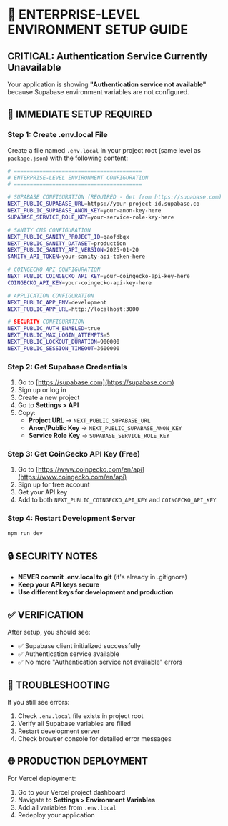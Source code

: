 # 🚀 **ENTERPRISE-LEVEL ENVIRONMENT SETUP GUIDE**

## **CRITICAL: Authentication Service Currently Unavailable**

Your application is showing **"Authentication service not available"** because Supabase environment variables are not configured.

## **🔐 IMMEDIATE SETUP REQUIRED**

### **Step 1: Create .env.local File**
Create a file named `.env.local` in your project root (same level as `package.json`) with the following content:

```bash
# ========================================
# ENTERPRISE-LEVEL ENVIRONMENT CONFIGURATION
# ========================================

# SUPABASE CONFIGURATION (REQUIRED - Get from https://supabase.com)
NEXT_PUBLIC_SUPABASE_URL=https://your-project-id.supabase.co
NEXT_PUBLIC_SUPABASE_ANON_KEY=your-anon-key-here
SUPABASE_SERVICE_ROLE_KEY=your-service-role-key-here

# SANITY CMS CONFIGURATION
NEXT_PUBLIC_SANITY_PROJECT_ID=qaofdbqx
NEXT_PUBLIC_SANITY_DATASET=production
NEXT_PUBLIC_SANITY_API_VERSION=2025-01-20
SANITY_API_TOKEN=your-sanity-api-token-here

# COINGECKO API CONFIGURATION
NEXT_PUBLIC_COINGECKO_API_KEY=your-coingecko-api-key-here
COINGECKO_API_KEY=your-coingecko-api-key-here

# APPLICATION CONFIGURATION
NEXT_PUBLIC_APP_ENV=development
NEXT_PUBLIC_APP_URL=http://localhost:3000

# SECURITY CONFIGURATION
NEXT_PUBLIC_AUTH_ENABLED=true
NEXT_PUBLIC_MAX_LOGIN_ATTEMPTS=5
NEXT_PUBLIC_LOCKOUT_DURATION=900000
NEXT_PUBLIC_SESSION_TIMEOUT=3600000
```

### **Step 2: Get Supabase Credentials**
1. Go to [https://supabase.com](https://supabase.com)
2. Sign up or log in
3. Create a new project
4. Go to **Settings > API**
5. Copy:
   - **Project URL** → `NEXT_PUBLIC_SUPABASE_URL`
   - **Anon/Public Key** → `NEXT_PUBLIC_SUPABASE_ANON_KEY`
   - **Service Role Key** → `SUPABASE_SERVICE_ROLE_KEY`

### **Step 3: Get CoinGecko API Key (Free)**
1. Go to [https://www.coingecko.com/en/api](https://www.coingecko.com/en/api)
2. Sign up for free account
3. Get your API key
4. Add to both `NEXT_PUBLIC_COINGECKO_API_KEY` and `COINGECKO_API_KEY`

### **Step 4: Restart Development Server**
```bash
npm run dev
```

## **🔒 SECURITY NOTES**
- **NEVER commit .env.local to git** (it's already in .gitignore)
- **Keep your API keys secure**
- **Use different keys for development and production**

## **✅ VERIFICATION**
After setup, you should see:
- ✅ Supabase client initialized successfully
- ✅ Authentication service available
- ✅ No more "Authentication service not available" errors

## **🚨 TROUBLESHOOTING**
If you still see errors:
1. Check `.env.local` file exists in project root
2. Verify all Supabase variables are filled
3. Restart development server
4. Check browser console for detailed error messages

## **🌐 PRODUCTION DEPLOYMENT**
For Vercel deployment:
1. Go to your Vercel project dashboard
2. Navigate to **Settings > Environment Variables**
3. Add all variables from `.env.local`
4. Redeploy your application
